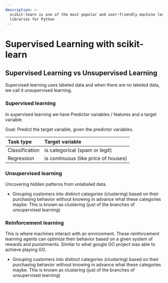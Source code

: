 ```yaml
---
description: >-
  scikit-learn is one of the most popular and user-friendly machine learning
  libraries for Python
---
```


# Supervised Learning with scikit-learn

## Supervised Learning vs Unsupervised Learning

Supervised learning uses labeled data and when there are no labeled data, we call it unsupervised learning.

### **Supervised learning**

In supervised learning we have Predictor variables / features and a target variable.

Goal: Predict the target variable, given the predictor variables.

| **Task type** | **Target variable** |
| :--- | :--- |
| Classification | is categorical \(spam or legit\) |
| Regression | is continuous \(like price of houses\) |

### **Unsupervised learning**

Uncovering hidden patterns from unlabeled data.

* Grouping customers into distinct categories \(clustering\) based on their purchasing behavior without knowing in advance what these categories maybe. This is known as clustering \(just of the branches of unsupervised learning\)

### **Reinforcement learning**

This is where machines interact with an environment. These reinforcement learning agents can optimize their behavior based on a given system of rewards and punishments. Similar to what google GO project was able to achieve playing GO.

* Grouping customers into distinct categories \(clustering\) based on their purchasing behavior without knowing in advance what these categories maybe. This is known as clustering \(just of the branches of unsupervised learning\)



